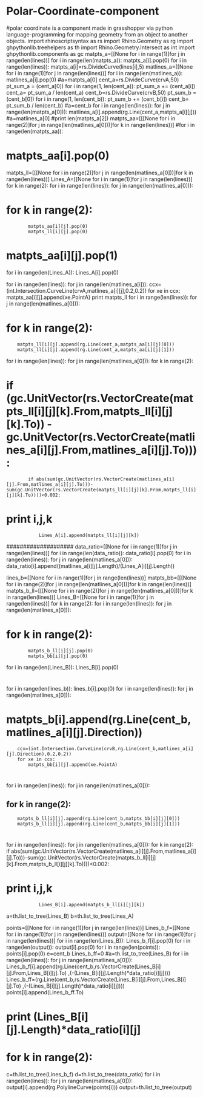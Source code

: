 # Polar-Coordinate-component
#polar coordinate is a component made in grasshopper via python language-programming for mapping geometry from an object to another objects.
import rhinoscriptsyntax as rs
import Rhino.Geometry as rg
import ghpythonlib.treehelpers as th
import Rhino.Geometry.Intersect as int
import ghpythonlib.components as gc
matpts_a=[[None for i in range(1)]for j in range(len(lines))]
for i in range(len(matpts_a)):
    matpts_a[i].pop(0)
for i in range(len(lines)):
    matpts_a[i]=rs.DivideCurve(lines[i],5)
matlines_a=[[None for i in range(1)]for j in range(len(lines))]
for i in range(len(matlines_a)):
    matlines_a[i].pop(0)
#a=matpts_a[0]
cent_a=rs.DivideCurve(crvA,50)
pt_sum_a = (cent_a[0])
for i in range(1, len(cent_a)):
    pt_sum_a += (cent_a[i])
cent_a= pt_sum_a / len(cent_a)
cent_b=rs.DivideCurve(crvB,50)
pt_sum_b = (cent_b[0])
for i in range(1, len(cent_b)):
    pt_sum_b += (cent_b[i])
cent_b= pt_sum_b / len(cent_b)
#a=cent_b
for i in range(len(lines)):
    for j in range(len(matpts_a[0])):
        matlines_a[i].append(rg.Line(cent_a,matpts_a[i][j]))
#a=matlines_a[0]
#print len(matpts_a[2])
matpts_aa=[[[None for i in range(2)]for j in range(len(matlines_a[0]))]for k in range(len(lines))]
#for i in range(len(matpts_aa)):
#    matpts_aa[i].pop(0)
matpts_ll=[[[None for i in range(2)]for j in range(len(matlines_a[0]))]for k in range(len(lines))]
Lines_A=[[None for i in range(1)]for j in range(len(lines))]
for k in range(2):
    for i in range(len(lines)):
        for j in range(len(matlines_a[0])):
#        for k in range(2):
            matpts_aa[i][j].pop(0)
            matpts_ll[i][j].pop(0)
#            matpts_aa[i][j].pop(1)
for i in range(len(Lines_A)):
    Lines_A[i].pop(0)

for i in range(len(lines)):
    for j in range(len(matlines_a[i])):
        ccx=(int.Intersection.CurveLine(crvA,matlines_a[i][j],0.2,0.2))
        for xe in ccx:
            matpts_aa[i][j].append(xe.PointA)
print matpts_ll
for i in range(len(lines)):
    for j in range(len(matlines_a[0])):
#        for k in range(2):
        matpts_ll[i][j].append(rg.Line(cent_a,matpts_aa[i][j][0]))
        matpts_ll[i][j].append(rg.Line(cent_a,matpts_aa[i][j][1]))

for i in range(len(lines)):
    for j in range(len(matlines_a[0])):
       for k in range(2):
#            if (gc.UnitVector(rs.VectorCreate(matpts_ll[i][j][k].From,matpts_ll[i][j][k].To)) - gc.UnitVector(rs.VectorCreate(matlines_a[i][j].From,matlines_a[i][j].To))) :
            if abs(sum(gc.UnitVector(rs.VectorCreate(matlines_a[i][j].From,matlines_a[i][j].To)))-sum(gc.UnitVector(rs.VectorCreate(matpts_ll[i][j][k].From,matpts_ll[i][j][k].To))))<0.002:
#                print i,j,k
                Lines_A[i].append(matpts_ll[i][j][k])

####################
data_ratio=[[None for i in range(1)]for j in range(len(lines))]
for i in range(len(data_ratio)):
    data_ratio[i].pop(0)
for i in range(len(lines)):
    for j in range(len(matlines_a[0])):
        data_ratio[i].append((matlines_a[i][j].Length)/(Lines_A[i][j].Length))

lines_b=[[None for i in range(1)]for j in range(len(lines))]
matpts_bb=[[[None for i in range(2)]for j in range(len(matlines_a[0]))]for k in range(len(lines))]
matpts_b_ll=[[[None for i in range(2)]for j in range(len(matlines_a[0]))]for k in range(len(lines))]
Lines_B=[[None for i in range(1)]for j in range(len(lines))]
for k in range(2):
    for i in range(len(lines)):
        for j in range(len(matlines_a[0])):
#        for k in range(2):
            matpts_b_ll[i][j].pop(0)
            matpts_bb[i][j].pop(0)
for i in range(len(Lines_B)):
    Lines_B[i].pop(0)
#
for i in range(len(lines_b)):
    lines_b[i].pop(0)
for i in range(len(lines)):
    for j in range(len(matlines_a[0])):
#        matpts_b[i].append(rg.Line(cent_b,matlines_a[i][j].Direction))
        ccx=(int.Intersection.CurveLine(crvB,rg.Line(cent_b,matlines_a[i][j].Direction),0.2,0.2))
        for xe in ccx:
            matpts_bb[i][j].append(xe.PointA)
#
for i in range(len(lines)):
    for j in range(len(matlines_a[0])):
##        for k in range(2):
        matpts_b_ll[i][j].append(rg.Line(cent_b,matpts_bb[i][j][0]))
        matpts_b_ll[i][j].append(rg.Line(cent_b,matpts_bb[i][j][1]))

#
for i in range(len(lines)):
    for j in range(len(matlines_a[0])):
       for k in range(2):
            if abs(sum(gc.UnitVector(rs.VectorCreate(matlines_a[i][j].From,matlines_a[i][j].To)))-sum(gc.UnitVector(rs.VectorCreate(matpts_b_ll[i][j][k].From,matpts_b_ll[i][j][k].To))))<0.002:
#                print i,j,k
                Lines_B[i].append(matpts_b_ll[i][j][k])
a=th.list_to_tree(Lines_B)
b=th.list_to_tree(Lines_A)

points=[[None for i in range(1)]for j in range(len(lines))]
Lines_b_f=[[None for i in range(1)]for j in range(len(lines))]
output=[[None for i in range(1)]for j in range(len(lines))]
for i in range(len(Lines_B)):
    Lines_b_f[i].pop(0)
for i in range(len(output)):
    output[i].pop(0)
for i in range(len(points)):
    points[i].pop(0)
e=cent_b
Lines_b_ff=0
#a=th.list_to_tree(Lines_B)
for i in range(len(lines)):
    for j in range(len(matlines_a[0])):
        Lines_b_f[i].append(rg.Line(cent_b,rs.VectorCreate(Lines_B[i][j].From,Lines_B[i][j].To) ,(-(Lines_B[i][j].Length)*data_ratio[i][j])))
        Lines_b_ff=(rg.Line(cent_b,rs.VectorCreate(Lines_B[i][j].From,Lines_B[i][j].To) ,(-(Lines_B[i][j].Length)*data_ratio[i][j])))
        points[i].append(Lines_b_ff.To)
#        print (Lines_B[i][j].Length)*data_ratio[i][j]
#       for k in range(2):
c=th.list_to_tree(Lines_b_f)
d=th.list_to_tree(data_ratio)
for i in range(len(lines)):
    for j in range(len(matlines_a[0])):
        output[i].append(rg.PolylineCurve(points[i]))
output=th.list_to_tree(output)
